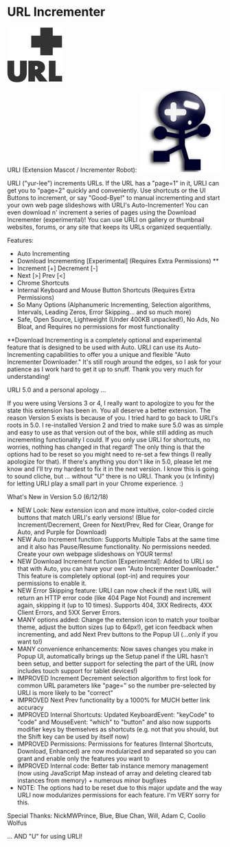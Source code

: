 # URL Incrementer

![URL Incrementer](src/img/icons/dark/128.png?raw=true "URL Incrementer")

URLI (Extension Mascot / Incrementer Robot):
![URLI](src/img/extras/urli.png?raw=true "URLI")

URLI ("yur-lee") increments URLs. If the URL has a "page=1" in it, URLI can get you to "page=2" quickly and conveniently. Use shortcuts or the UI Buttons to increment, or say "Good-Bye!" to manual incrementing and start your own web page slideshows with URLI's Auto-Incrementer! You can even download n' increment a series of pages using the Download Incrementer (experimental)! You can use URLI on gallery or thumbnail websites, forums, or any site that keeps its URLs organized sequentially.

Features:
- Auto Incrementing
- Download Incrementing [Experimental] (Requires Extra Permissions) **
- Increment [+] Decrement [-]
- Next [>] Prev [<]
- Chrome Shortcuts
- Internal Keyboard and Mouse Button Shortcuts (Requires Extra Permissions)
- So Many Options (Alphanumeric Incrementing, Selection algorithms, Intervals, Leading Zeros, Error Skipping... and so much more)
- Safe, Open Source, Lightweight (Under 400KB unpacked!), No Ads, No Bloat, and Requires no permissions for most functionality

**Download Incrementing is a completely optional and experimental feature that is designed to be used with Auto. URLI can use its Auto-Incrementing capabilities to offer you a unique and flexible "Auto Incrementer Downloader." It's still rough around the edges, so I ask for your patience as I work hard to get it up to snuff. Thank you very much for understanding!

URLI 5.0 and a personal apology ...

If you were using Versions 3 or 4, I really want to apologize to you for the state this extension has been in. You all deserve a better extension. The reason Version 5 exists is because of you. I tried hard to go back to URLI's roots in 5.0.
I re-installed Version 2 and tried to make sure 5.0 was as simple and easy to use as that version out of the box, while still adding as much incrementing functionality I could.
If you only use URLI for shortcuts, no worries, nothing has changed in that regard! The only thing is that the options had to be reset so you might need to re-set a few things (I really apologize for that). If there's anything you don't like in 5.0, please let me know and I'll try my hardest to fix it in the next version. I know this is going to sound cliche, but ... without "U" there is no URLI.
Thank you (x Infinity) for letting URLI play a small part in your Chrome experience. :)

What's New in Version 5.0 (6/12/18)
- NEW Look: New extension icon and more intuitive, color-coded circle buttons that match URLI's early versions! (Blue for Increment/Decrement, Green for Next/Prev, Red for Clear, Orange for Auto, and Purple for Download)
- NEW Auto Increment function: Supports Multiple Tabs at the same time and it also has Pause/Resume functionality. No permissions needed. Create your own webpage slideshows on YOUR terms!
- NEW Download Increment function [Experimental]: Added to URLI so that with Auto, you can have your own "Auto Incrementer Downloader." This feature is completely optional (opt-in) and requires your permissions to enable it.
- NEW Error Skipping feature: URLI can now check if the next URL will return an HTTP error code (like 404 Page Not Found) and increment again, skipping it (up to 10 times). Supports 404, 3XX Redirects, 4XX Client Errors, and 5XX Server Errors.
- MANY options added: Change the extension icon to match your toolbar theme, adjust the button sizes (up to 64px!), get icon feedback when incrementing, and add Next Prev buttons to the Popup UI (...only if you want to!)
- MANY convenience enhancements: Now saves changes you make in Popup UI, automatically brings up the Setup panel if the URL hasn't been setup, and better support for selecting the part of the URL (now includes touch support for tablet devices!)
- IMPROVED Increment Decrement selection algorithm to first look for common URL parameters like "page=" so the number pre-selected by URLI is more likely to be "correct"
- IMPROVED Next Prev functionality by a 1000% for MUCH better link accuracy
- IMPROVED Internal Shortcuts: Updated KeyboardEvent: "keyCode" to "code" and MouseEvent: "which" to "button" and also now supports modifier keys by themselves as shortcuts (e.g. not that you should, but the Shift key can be used by itself now)
- IMPROVED Permissions: Permissions for features (Internal Shortcuts, Download, Enhanced) are now modularized and separated so you can grant and enable only the features you want to
- IMPROVED Internal code: Better tab instance memory management (now using JavaScript Map instead of array and deleting cleared tab instances from memory) + numerous minor bugfixes
- NOTE: The options had to be reset due to this major update and the way URLI now modularizes permissions for each feature. I'm VERY sorry for this.

Special Thanks:
NickMWPrince, Blue, Blue Chan, Will, Adam C, Coolio Wolfus

... AND "U" for using URLI!